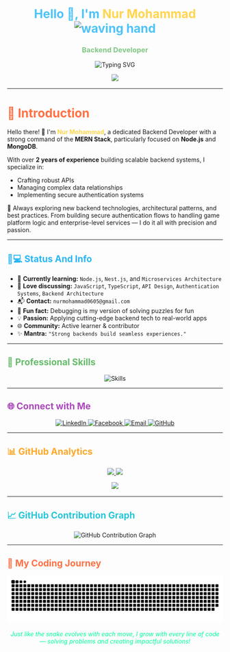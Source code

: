 <h1 align="center" style="color:#4FC3F7;">
  Hello 👋, I'm <span style="color:#FFD54F;">Nur Mohammad</span>
  <img src="https://media.giphy.com/media/hvRJCLFzcasrR4ia7z/giphy.gif" alt="waving hand" width="30px">
</h1>
<h3 align="center" style="color:#81C784;">Backend Developer</h3>

<p align="center">
  <img src="https://readme-typing-svg.herokuapp.com?font=Roboto&color=%23FFD54F&size=24&center=true&vCenter=true&width=500&height=45&lines=Backend+Developer+%7C+Node.js;Lifelong+Learner+%26+Problem+Solver" alt="Typing SVG" />
</p>

<p align="center">
  <img src="https://i.ibb.co/KX5mqgX/Navy-Blue-Geometric-Technology-Linked-In-Banner-1.png" height="230px">
</p>

---

### <h1 style="color:#FF7043;">🌟 Introduction</h1>

Hello there! 👋 I'm **<span style="color:#FFD54F;">Nur Mohammad</span>**, a dedicated Backend Developer with a strong command of the **MERN Stack**, particularly focused on **Node.js** and **MongoDB**.  

With over **2 years of experience** building scalable backend systems, I specialize in:
- Crafting robust APIs  
- Managing complex data relationships  
- Implementing secure authentication systems  

🚀 Always exploring new backend technologies, architectural patterns, and best practices. From building secure authentication flows to handling game platform logic and enterprise-level services — I do it all with precision and passion.  

---

### <h2 style="color:#29B6F6;">🧑💻 Status And Info</h2>

- 🌱 **Currently learning:** `Node.js`, `Nest.js`, and `Microservices Architecture`  
- 💬 **Love discussing:** `JavaScript`, `TypeScript`, `API Design`, `Authentication Systems`, `Backend Architecture`  
- 📬 **Contact:** `nurmohammad0605@gmail.com`  
- 🎯 **Fun fact:** Debugging is my version of solving puzzles for fun  
- 💡 **Passion:** Applying cutting-edge backend tech to real-world apps  
- 🌐 **Community:** Active learner & contributor  
- ✨ **Mantra:** `"Strong backends build seamless experiences."`

---

### <h2 style="color:#66BB6A;">🚀 Professional Skills</h2>
<p align="center">
  <img src="https://skillicons.dev/icons?i=js,react,express,redis,nginx,firebase,nodejs,nestjs,mongodb,git,linux,figma" alt="Skills" />
</p>

---

### <h2 style="color:#AB47BC;">🌐 Connect with Me</h2>
<p align="center">
  <a href="https://bd.linkedin.com/in/nurmohammad56" target="_blank">
    <img src="https://img.shields.io/badge/LinkedIn-0077B5.svg?&style=for-the-badge&logo=linkedin&logoColor=white" alt="LinkedIn"/>
  </a>
  <a href="#" target="_blank">
    <img src="https://img.shields.io/badge/Facebook-1877F2.svg?&style=for-the-badge&logo=facebook&logoColor=white" alt="Facebook"/>
  </a>
  <a href="mailto:nurmohammad0605@gmail.com">
    <img src="https://img.shields.io/badge/Email-D14836?style=for-the-badge&logo=gmail&logoColor=white" alt="Email"/>
  </a>
  <a href="https://github.com/NurMohammad56" target="_blank">
    <img src="https://img.shields.io/badge/GitHub-181717.svg?&style=for-the-badge&logo=github&logoColor=white" alt="GitHub"/>
  </a>
</p>

---

### <h2 style="color:#FFA726;">📊 GitHub Analytics</h2>
<div align="center">
  <a href="https://github.com/NurMohammad56">
    <img src="https://github-readme-stats.vercel.app/api?username=NurMohammad56&show_icons=true&theme=radical&hide_border=true&count_private=true" width="400" />
  </a>
  <a href="https://github.com/NurMohammad56">
    <img src="https://github-readme-streak-stats.herokuapp.com/?user=NurMohammad56&theme=radical&hide_border=true" width="400" />
  </a>
</div>

<p align="center">
  <a href="https://github.com/NurMohammad56">
    <img src="https://github-readme-stats.vercel.app/api/top-langs/?username=NurMohammad56&langs_count=8&layout=compact&theme=radical&hide_border=true" width="400" />
  </a>
</p>

---

### <h2 style="color:#26C6DA;">📈 GitHub Contribution Graph</h2>
<p align="center">
  <img src="https://github-readme-activity-graph.vercel.app/graph?username=NurMohammad56&theme=highcontrast&bg_color=0D1117&hide_border=true&area=true&color=00FF9C&line=FF00FF" alt="GitHub Contribution Graph"/>
</p>

---

### <h2 style="color:#FF7043;">🐍 My Coding Journey</h2>
<p align="center">
  <img src="https://raw.githubusercontent.com/Platane/snk/output/github-contribution-grid-snake.svg?color=FF6D00&stroke=FFEA00" alt="Contribution Snake Animation" />
</p>

<p align="center">
  <em style="color:#00FF9C;">
    Just like the snake evolves with each move, I grow with every line of code — solving problems and creating impactful solutions!
  </em>
</p>
